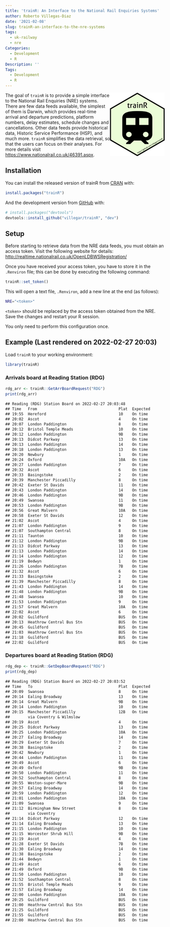 ```yaml
---
title: 'trainR: An Interface to the National Rail Enquiries Systems'
author: Roberto Villegas-Diaz
date: '2021-02-08'
slug: trainR-an-interface-to-the-nre-systems
tags:
  - uk-railway
  - nre
Categories:
  - Development
  - R
Description: ''
Tags:
  - Development
  - R
---
```


<img src="https://raw.githubusercontent.com/villegar/trainR/main/inst/images/logo.png" alt="logo" align="right" height=200px/>

The goal of `trainR` is to provide a simple interface to the 
National Rail Enquiries (NRE) systems. There are few data feeds 
available, the simplest of them is Darwin, which provides real-time 
arrival and departure predictions, platform numbers, delay estimates, 
schedule changes and cancellations. Other data feeds provide historical 
data, Historic Service Performance (HSP), and much more. `trainR` 
simplifies the data retrieval, so that the users can focus on their 
analyses. For more details visit 
https://www.nationalrail.co.uk/46391.aspx.

## Installation

You can install the released version of trainR from [CRAN](https://CRAN.R-project.org) with:

``` r
install.packages("trainR")
```

And the development version from [GitHub](https://github.com/) with:

``` r
# install.packages("devtools")
devtools::install_github("villegar/trainR", "dev")
```

## Setup
Before starting to retrieve data from the NRE data feeds, you must obtain an access token. 
Visit the following website for details: http://realtime.nationalrail.co.uk/OpenLDBWSRegistration/

Once you have received your access token, you have to store it in the `.Renviron` file; this can be 
done by executing the following command:


```r
trainR::set_token()
```

This will open a text file, `.Renviron`, add a new line at the end (as follows):

```bash
NRE="<token>"
```

`<token>` should be replaced by the access token obtained from the NRE. Save the changes and restart 
your R session.

You only need to perform this configuration once.

## Example (Last rendered on 2022-02-27 20:03)

Load `trainR` to your working environment:

```r
library(trainR)
```

### Arrivals board at Reading Station (RDG)


```r
rdg_arr <- trainR::GetArrBoardRequest("RDG")
print(rdg_arr)
```

```
## Reading (RDG) Station Board on 2022-02-27 20:03:48
## Time   From                                    Plat  Expected
## 19:55  Hereford                                10    On time
## 20:02  Ascot                                   4     On time
## 20:07  London Paddington                       8     On time
## 20:12  Bristol Temple Meads                    10    On time
## 20:12  London Paddington                       9B    On time
## 20:13  Didcot Parkway                          13    On time
## 20:13  London Paddington                       14    On time
## 20:18  London Paddington                       13    On time
## 20:20  Newbury                                 1     On time
## 20:24  Oxford                                  10A   On time
## 20:27  London Paddington                       7     On time
## 20:32  Ascot                                   6     On time
## 20:33  Basingstoke                             2     On time
## 20:39  Manchester Piccadilly                   8     On time
## 20:42  Exeter St Davids                        11    On time
## 20:43  London Paddington                       14    On time
## 20:46  London Paddington                       9B    On time
## 20:49  Swansea                                 11    On time
## 20:53  London Paddington                       9B    On time
## 20:56  Great Malvern                           10A   On time
## 20:58  Exeter St Davids                        12    On time
## 21:02  Ascot                                   4     On time
## 21:07  London Paddington                       9     On time
## 21:07  Southampton Central                     8     On time
## 21:11  Taunton                                 10    On time
## 21:12  London Paddington                       9B    On time
## 21:13  Didcot Parkway                          13    On time
## 21:13  London Paddington                       14    On time
## 21:14  London Paddington                       12    On time
## 21:19  Bedwyn                                  1     On time
## 21:26  London Paddington                       7B    On time
## 21:32  Ascot                                   6     On time
## 21:33  Basingstoke                             2     On time
## 21:39  Manchester Piccadilly                   8     On time
## 21:43  London Paddington                       14    On time
## 21:48  London Paddington                       9B    On time
## 21:48  Swansea                                 10    On time
## 21:53  London Paddington                       9     On time
## 21:57  Great Malvern                           10A   On time
## 22:02  Ascot                                   6     On time
## 20:02  Guildford                               BUS   On time
## 20:13  Heathrow Central Bus Stn                BUS   On time
## 20:45  Guildford                               BUS   On time
## 21:03  Heathrow Central Bus Stn                BUS   On time
## 21:18  Guildford                               BUS   On time
## 22:02  Guildford                               BUS   On time
```

### Departures board at Reading Station (RDG)


```r
rdg_dep <- trainR::GetDepBoardRequest("RDG")
print(rdg_dep)
```

```
## Reading (RDG) Station Board on 2022-02-27 20:03:52
## Time   To                                      Plat  Expected
## 20:09  Swansea                                 8     On time
## 20:14  Ealing Broadway                         13    On time
## 20:14  Great Malvern                           9B    On time
## 20:14  London Paddington                       10    On time
## 20:15  Manchester Piccadilly                   12B   On time
##        via Coventry & Wilmslow                 
## 20:19  Ascot                                   4     On time
## 20:25  Didcot Parkway                          13    On time
## 20:25  London Paddington                       10A   On time
## 20:27  Ealing Broadway                         14    On time
## 20:29  Exeter St Davids                        7     On time
## 20:38  Basingstoke                             2     On time
## 20:42  Newbury                                 1     On time
## 20:44  London Paddington                       11    On time
## 20:49  Ascot                                   6     On time
## 20:49  Oxford                                  9B    On time
## 20:50  London Paddington                       11    On time
## 20:52  Southampton Central                     8     On time
## 20:55  Weston-super-Mare                       9B    On time
## 20:57  Ealing Broadway                         14    On time
## 20:59  London Paddington                       12    On time
## 21:01  London Paddington                       10A   On time
## 21:09  Swansea                                 9     On time
## 21:12  Birmingham New Street                   8     On time
##        via Coventry                            
## 21:14  Didcot Parkway                          12    On time
## 21:14  Ealing Broadway                         13    On time
## 21:15  London Paddington                       10    On time
## 21:15  Worcester Shrub Hill                    9B    On time
## 21:19  Ascot                                   4     On time
## 21:28  Exeter St Davids                        7B    On time
## 21:30  Ealing Broadway                         14    On time
## 21:38  Basingstoke                             2     On time
## 21:44  Bedwyn                                  1     On time
## 21:49  Ascot                                   6     On time
## 21:49  Oxford                                  9B    On time
## 21:50  London Paddington                       10    On time
## 21:52  Southampton Central                     8     On time
## 21:55  Bristol Temple Meads                    9     On time
## 21:57  Ealing Broadway                         14    On time
## 22:00  London Paddington                       10A   On time
## 20:25  Guildford                               BUS   On time
## 21:00  Heathrow Central Bus Stn                BUS   On time
## 21:25  Guildford                               BUS   On time
## 21:55  Guildford                               BUS   On time
## 22:00  Heathrow Central Bus Stn                BUS   On time
```

